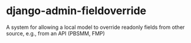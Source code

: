 # django-admin-fieldoverride
A system for allowing a local model to override readonly fields from other source, e.g., from an API (PBSMM, FMP)
